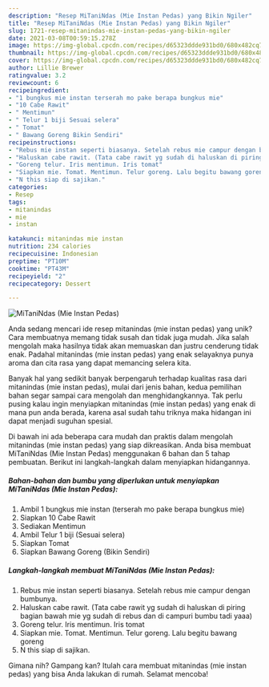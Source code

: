 ```yaml
---
description: "Resep MiTaniNdas (Mie Instan Pedas) yang Bikin Ngiler"
title: "Resep MiTaniNdas (Mie Instan Pedas) yang Bikin Ngiler"
slug: 1721-resep-mitanindas-mie-instan-pedas-yang-bikin-ngiler
date: 2021-03-08T00:59:15.278Z
image: https://img-global.cpcdn.com/recipes/d65323ddde931bd0/680x482cq70/mitanindas-mie-instan-pedas-foto-resep-utama.jpg
thumbnail: https://img-global.cpcdn.com/recipes/d65323ddde931bd0/680x482cq70/mitanindas-mie-instan-pedas-foto-resep-utama.jpg
cover: https://img-global.cpcdn.com/recipes/d65323ddde931bd0/680x482cq70/mitanindas-mie-instan-pedas-foto-resep-utama.jpg
author: Lillie Brewer
ratingvalue: 3.2
reviewcount: 6
recipeingredient:
- "1 bungkus mie instan terserah mo pake berapa bungkus mie"
- "10 Cabe Rawit"
- " Mentimun"
- " Telur 1 biji Sesuai selera"
- " Tomat"
- " Bawang Goreng Bikin Sendiri"
recipeinstructions:
- "Rebus mie instan seperti biasanya. Setelah rebus mie campur dengan bumbunya."
- "Haluskan cabe rawit. (Tata cabe rawit yg sudah di haluskan di piring bagian bawah mie yg sudah di rebus dan di campuri bumbu tadi yaaa)"
- "Goreng telur. Iris mentimun. Iris tomat"
- "Siapkan mie. Tomat. Mentimun. Telur goreng. Lalu begitu bawang goreng"
- "N this siap di sajikan."
categories:
- Resep
tags:
- mitanindas
- mie
- instan

katakunci: mitanindas mie instan 
nutrition: 234 calories
recipecuisine: Indonesian
preptime: "PT10M"
cooktime: "PT43M"
recipeyield: "2"
recipecategory: Dessert

---
```



![MiTaniNdas (Mie Instan Pedas)](https://img-global.cpcdn.com/recipes/d65323ddde931bd0/680x482cq70/mitanindas-mie-instan-pedas-foto-resep-utama.jpg)

Anda sedang mencari ide resep mitanindas (mie instan pedas) yang unik? Cara membuatnya memang tidak susah dan tidak juga mudah. Jika salah mengolah maka hasilnya tidak akan memuaskan dan justru cenderung tidak enak. Padahal mitanindas (mie instan pedas) yang enak selayaknya punya aroma dan cita rasa yang dapat memancing selera kita.



Banyak hal yang sedikit banyak berpengaruh terhadap kualitas rasa dari mitanindas (mie instan pedas), mulai dari jenis bahan, kedua pemilihan bahan segar sampai cara mengolah dan menghidangkannya. Tak perlu pusing kalau ingin menyiapkan mitanindas (mie instan pedas) yang enak di mana pun anda berada, karena asal sudah tahu triknya maka hidangan ini dapat menjadi suguhan spesial.


Di bawah ini ada beberapa cara mudah dan praktis dalam mengolah mitanindas (mie instan pedas) yang siap dikreasikan. Anda bisa membuat MiTaniNdas (Mie Instan Pedas) menggunakan 6 bahan dan 5 tahap pembuatan. Berikut ini langkah-langkah dalam menyiapkan hidangannya.

<!--inarticleads1-->

##### Bahan-bahan dan bumbu yang diperlukan untuk menyiapkan MiTaniNdas (Mie Instan Pedas):

1. Ambil 1 bungkus mie instan (terserah mo pake berapa bungkus mie)
1. Siapkan 10 Cabe Rawit
1. Sediakan  Mentimun
1. Ambil  Telur 1 biji (Sesuai selera)
1. Siapkan  Tomat
1. Siapkan  Bawang Goreng (Bikin Sendiri)




<!--inarticleads2-->

##### Langkah-langkah membuat MiTaniNdas (Mie Instan Pedas):

1. Rebus mie instan seperti biasanya. Setelah rebus mie campur dengan bumbunya.
1. Haluskan cabe rawit. (Tata cabe rawit yg sudah di haluskan di piring bagian bawah mie yg sudah di rebus dan di campuri bumbu tadi yaaa)
1. Goreng telur. Iris mentimun. Iris tomat
1. Siapkan mie. Tomat. Mentimun. Telur goreng. Lalu begitu bawang goreng
1. N this siap di sajikan.




Gimana nih? Gampang kan? Itulah cara membuat mitanindas (mie instan pedas) yang bisa Anda lakukan di rumah. Selamat mencoba!
